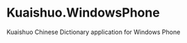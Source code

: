 Kuaishuo.WindowsPhone
=====================

Kuaishuo Chinese Dictionary application for Windows Phone